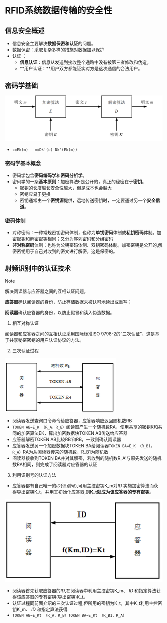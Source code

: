 # RFID系统数据传输的安全性

## 信息安全概述

- 信息安全主要解决**数据保密和认证**的问题。
- 数据保密：采取复杂多样的措施对数据加以保护
- 认证  ：
  - **信息认证**：信息从发送到接收整个通路中没有被第三者修改和伪造。
  - **用户认证：**用户双方都能证实对方是这次通信的合法用户。

## 密码学基础

![image-20250412204124695](assets/image-20250412204124695.png)

- `c=Ek(m)   m=Dk'(c)-Dk'(Ek(m))`

### 密码学基本概念

- 密码学包含**密码编码学**和**密码分析学**。
- 密码学的一条**基本原则**：加密算法E是公开的，真正的秘密在于**密钥**。
  - 密钥的长度越长安全性越大，但是成本也会越大
  - 密钥应易于更换
  - 密钥通常由一个**密钥源**提供，远地传送密钥时，一定要通过另一个**安全信道**。




### **密码**体制

- 对称密码：一种常规密钥密码体制，也称为**单钥密码**体制或**私钥密码**体制。加密密钥和解密密钥相同；又分为序列密码和分组密码
- **非对称密码**体制：也称为公钥密码体制、双钥密码体制。加密密钥是公开的,解密密钥用于自己对收到的密文进行解密，这是保密的。

## 射频识别中的认证技术

> [!note]
>
> 解决阅读器与应答器之间的互相认证问题。
>
>    **应答器**确认阅读器的身份，防止存储数据未被认可地读出或重写；
>
>    **阅读器**确认应答器的身份，以防止假冒和读入伪造数据。

1. 相互对称认证

阅读器和应答器之间的互相认证采用国际标准ISO 9798-2的“三次认证”，这是基于共享秘密密钥的用户认证协议的方法。

2. 三次认证过程

![image-20250413111353742](assets/image-20250413111353742.png)

- 阅读器发送查询口令命令给应答器，应答器响应返回随机数RB
- `TOKEN AB=E_K （R_A，R_B）`阅读器产生一个随机数RA，使用共享的密钥K和共同的加密算法EK，算出加密数据块TOKEN AB传送给应答器
- 应答器解密TOKEN AB比较RB‘和RB，一致则确认阅读器
- 应答器发送另一个加密数据块TOKEN BA给阅读器`TOKEN BA=E_K （R_B1，R_A）`RA为从阅读器传来的随机数，R_B1为随机数
- 阅读器接收到TOKEN BA并对其解密，若收到的随机数R_A′与原先发送的随机数RA相同，则完成了阅读器对应答器的认证

3. 利用识别号的认证方法

- 应答器都有自己唯一的*ID*(识别号),可用主控密钥K_m对*ID* 实施加密算法而获得导出密钥K_t，并用其初始化应答器,则**K_t就成为该应答器的专有密钥**。

![image-20250413112636304](assets/image-20250413112636304.png)

- 阅读器首先获取应答器的*ID*,在阅读器中利用主控密钥K_m、 *ID* 和指定算法获得该应答器的专有密钥(导出密钥)K_t。
- 认证过程同前面介绍的三次认证过程,但所用的密钥为K_t，其中K_t利用主控密钥K_m、 *ID* 和指定算法获得
- `TOKEN AB=E_Kt （R_A，R_B）TOKEN BA=E_Kt （R_B1，R_A）`
